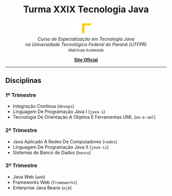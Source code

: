 <h1 align="center"> Turma XXIX Tecnologia Java </h1>

<p align="center">
  <img src="/frameworks/proj-html-css/images/utfpr-logo.png" alt="utfpr-logo" width="120px"/>
  <br>
  <em>Curso de Especialização em Tecnologia Java
    <br> na Universidade Tecnológica Federal do Paraná (UTFPR) </em>
  <br/><small>Matrícula Acelerada</small>
  <br/>
</p>

<p align="center">
  <a href="http://pos-graduacao-ead.cp.utfpr.edu.br/java/"><strong>Site Oficial</strong></a>
  <br/>
</p>

<hr>

## Disciplinas

### 1º Trimestre

- Integração Contínua (`devops`)
- Linguagem De Programação Java I (`java-i`)
- Tecnologia De Orientação A Objetos E Ferramentas UML (`oo-e-uml`)

### 2º Trimestre

- Java Aplicado A Redes De Computadores (`redes`)
- Linguagem De Programação Java II (`java-ii`)
- Sistemas de Banco de Dados (`banco`)

### 3º Trimestre

- Java Web (`web`)
- Frameworks Web (`frameworks`)
- Enterprise Java Beans (`ejb`)
